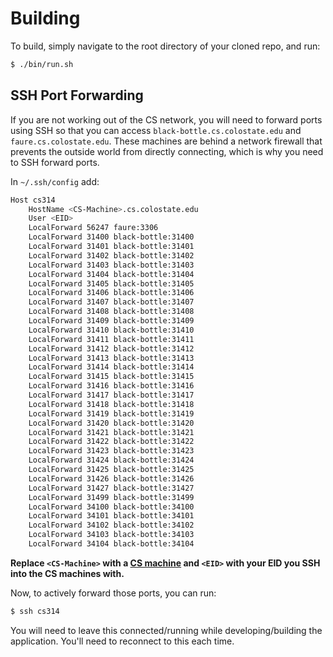 # Building

To build, simply navigate to the root directory of your cloned repo, and run:
```sh
$ ./bin/run.sh
```

## SSH Port Forwarding
If you are not working out of the CS network, you will need to forward ports using SSH so that you can access `black-bottle.cs.colostate.edu` and `faure.cs.colostate.edu`. These machines are behind a network firewall that prevents the outside world from directly connecting, which is why you need to SSH forward ports.

In `~/.ssh/config` add:

```sh
Host cs314
    HostName <CS-Machine>.cs.colostate.edu
    User <EID>
    LocalForward 56247 faure:3306
    LocalForward 31400 black-bottle:31400
    LocalForward 31401 black-bottle:31401
    LocalForward 31402 black-bottle:31402
    LocalForward 31403 black-bottle:31403
    LocalForward 31404 black-bottle:31404
    LocalForward 31405 black-bottle:31405
    LocalForward 31406 black-bottle:31406
    LocalForward 31407 black-bottle:31407
    LocalForward 31408 black-bottle:31408
    LocalForward 31409 black-bottle:31409
    LocalForward 31410 black-bottle:31410
    LocalForward 31411 black-bottle:31411
    LocalForward 31412 black-bottle:31412
    LocalForward 31413 black-bottle:31413
    LocalForward 31414 black-bottle:31414
    LocalForward 31415 black-bottle:31415
    LocalForward 31416 black-bottle:31416
    LocalForward 31417 black-bottle:31417
    LocalForward 31418 black-bottle:31418
    LocalForward 31419 black-bottle:31419
    LocalForward 31420 black-bottle:31420
    LocalForward 31421 black-bottle:31421
    LocalForward 31422 black-bottle:31422
    LocalForward 31423 black-bottle:31423
    LocalForward 31424 black-bottle:31424
    LocalForward 31425 black-bottle:31425
    LocalForward 31426 black-bottle:31426
    LocalForward 31427 black-bottle:31427
    LocalForward 31499 black-bottle:31499
    LocalForward 34100 black-bottle:34100
    LocalForward 34101 black-bottle:34101
    LocalForward 34102 black-bottle:34102
    LocalForward 34103 black-bottle:34103
    LocalForward 34104 black-bottle:34104
```

**Replace `<CS-Machine>` with a [CS machine](https://www.cs.colostate.edu/machinestats/) and `<EID>` with your EID you SSH into the CS machines with.**

Now, to actively forward those ports, you can run:
```sh
$ ssh cs314
```

You will need to leave this connected/running while developing/building the application. You'll need to reconnect to this each time.
